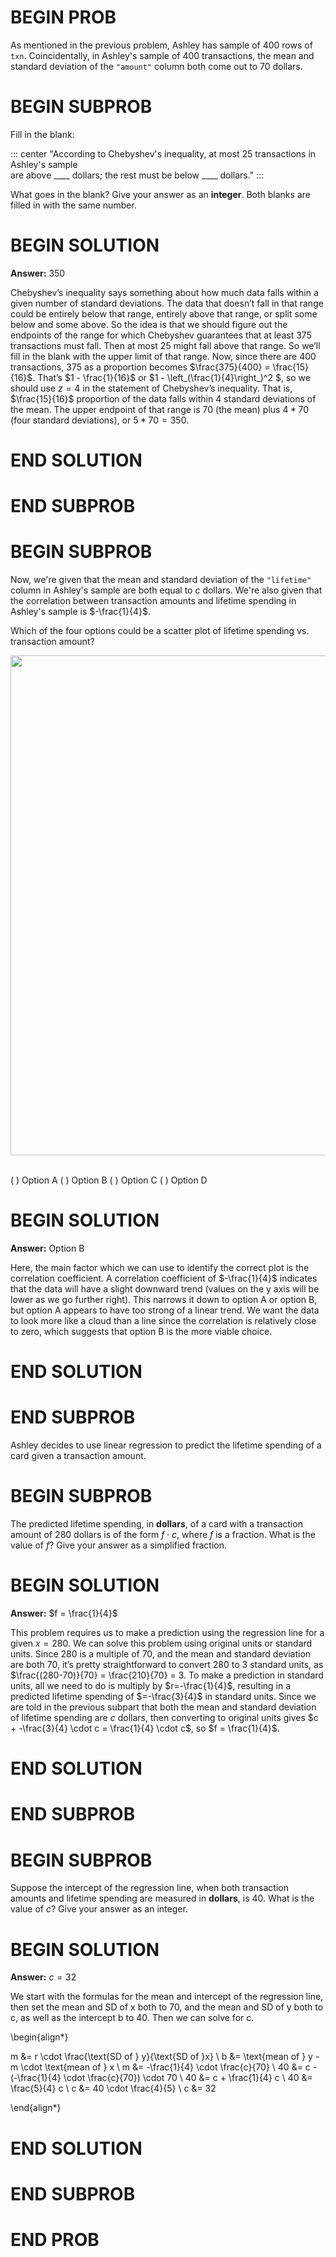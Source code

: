 # BEGIN PROB

As mentioned in the previous problem, Ashley has sample of 400 rows of
`txn`. Coincidentally, in Ashley's sample of 400 transactions, the mean
and standard deviation of the `"amount"` column both come out to 70
dollars.

# BEGIN SUBPROB

Fill in the blank:

::: center
"According to Chebyshev's inequality, at most 25 transactions in
Ashley's sample\
are above \_\_\_\_ dollars; the rest must be below \_\_\_\_ dollars.\"
:::

What goes in the blank? Give your answer as an **integer**. Both blanks
are filled in with the same number.

# BEGIN SOLUTION
**Answer:** 350

Chebyshev’s inequality says something about how much data falls within a given number of standard deviations. The data that doesn’t fall in that range could be entirely below that range, entirely above that range, or split some below and some above. So the idea is that we should figure out the endpoints of the range for which Chebyshev guarantees that at least 375 transactions must fall. Then at most 25 might fall above that range. So we’ll fill in the blank with the upper limit of that range. Now, since there are 400 transactions, 375 as a proportion becomes $\frac{375}{400} = \frac{15}{16}$. That’s $1 - \frac{1}{16}$ or $1 - \left_(\frac{1}{4}\right_)^2 $, so we should use $z=4$ in the statement of Chebyshev’s inequality. That is, $\frac{15}{16}$ proportion of the data falls within 4 standard deviations of the mean. The upper endpoint of that range is $70$ (the mean) plus $4 * 70$ (four standard deviations), or $5 * 70 = 350$.

# END SOLUTION

# END SUBPROB


# BEGIN SUBPROB

Now, we're given that the mean and standard deviation of the
`"lifetime"` column in Ashley's sample are both equal to $c$ dollars.
We're also given that the correlation between transaction amounts and
lifetime spending in Ashley's sample is $-\frac{1}{4}$.

Which of the four options could be a scatter plot of lifetime spending
vs. transaction amount?

<center><img src='../assets/images/fa23-final/scatter-options.png' width=800></center>
<br>

( ) Option A
( ) Option B
( ) Option C
( ) Option D

# BEGIN SOLUTION
**Answer:** Option B

 Here, the main factor which we can use to identify the correct plot is the correlation coefficient. A correlation coefficient of $-\frac{1}{4}$ indicates that the data will have a slight downward trend (values on the y axis will be lower as we go further right). This narrows it down to option A or option B, but option A appears to have too strong of a linear trend. We want the data to look more like a cloud than a line since the correlation is relatively close to zero, which suggests that option B is the more viable choice. 


# END SOLUTION

# END SUBPROB

Ashley decides to use linear regression to predict the lifetime spending
of a card given a transaction amount.

# BEGIN SUBPROB

The predicted lifetime spending, in **dollars**, of a card with a
transaction amount of 280 dollars is of the form $f \cdot c$, where $f$
is a fraction. What is the value of $f$? Give your answer as a
simplified fraction.

# BEGIN SOLUTION
**Answer:** $f = \frac{1}{4}$

This problem requires us to make a prediction using the regression line for a given $x = 280$. We can solve this problem using original units or standard units. Since 280 is a multiple of 70, and the mean and standard deviation are both 70, it’s pretty straightforward to convert 280 to 3 standard units, as $\frac{(280-70)}{70} = \frac{210}{70} = 3. To make a prediction in standard units, all we need to do is multiply by $r=-\frac{1}{4}$, resulting in a predicted lifetime spending of $=-\frac{3}{4}$ in standard units. Since we are told in the previous subpart that both the mean and standard deviation of lifetime spending are $c$ dollars, then converting to original units gives $c + -\frac{3}{4} \cdot c = \frac{1}{4} \cdot c$, so $f = \frac{1}{4}$.

# END SOLUTION

# END SUBPROB

# BEGIN SUBPROB

Suppose the intercept of the regression line, when both transaction
amounts and lifetime spending are measured in **dollars**, is 40. What
is the value of $c$? Give your answer as an integer.

# BEGIN SOLUTION
**Answer:** $c = 32$

 We start with the formulas for the mean and intercept of the regression line, then set the mean and SD of x both to 70, and the mean and SD of y both to c, as well as the intercept b to 40. Then we can solve for c.

\begin{align*}

m &= r \cdot \frac{\text{SD of } y}{\text{SD of }x} \\
b &= \text{mean of } y - m \cdot \text{mean of } x \\
m &= -\frac{1}{4} \cdot \frac{c}{70} \\
40 &= c - (-\frac{1}{4} \cdot \frac{c}{70}) \cdot 70 \\
40 &= c + \frac{1}{4} c \\
40 &= \frac{5}{4} c \\
c &= 40 \cdot \frac{4}{5} \\
c &= 32

\end{align*}



# END SOLUTION

# END SUBPROB

# END PROB